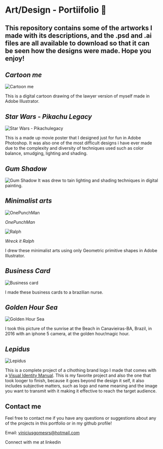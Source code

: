 # Art/Design - Portiifolio 🎨
## This repository contains some of the artworks I made with its descriptions, and the .psd and .ai files are all available to download so that it can be seen how the designs were made. Hope you enjoy!

## *Cartoon me*
![Cartoon me](https://github.com/SuzanoVini/Design-Portiifolio/blob/main/Cartoon%20Me.png)

This is a digital cartoon drawing of the lawyer version of myself made in Adobe Illustrator.

## *Star Wars - Pikachu Legacy*
![Star Wars - Pikachulegacy](https://github.com/SuzanoVini/Design-Portiifolio/blob/main/StarWaras%20Pikachu%20Legacy.png)

This is a made up movie poster that I designed just for fun in Adobe Photoshop. It was also one of the most difficult designs i have ever made due to the complexity and diversity of techniques used such as color balance, smudging, lighting and shading.

## *Gum Shadow*
![Gum Shadow](https://github.com/SuzanoVini/Design-Portiifolio/blob/main/shadow%20gumball.png)
It was drew to tain lighting and shading techniques in digital painting.

## *Minimalist arts*
![OnePunchMan](https://github.com/SuzanoVini/Design-Portiifolio/blob/main/Minimalist%20OnePunchMan.png)

*OnePunchMan*

![Ralph](https://github.com/SuzanoVini/Design-Portiifolio/blob/main/Minimalist%20Ralph.png)

*Wreck it Ralph*

I drew these minimalist arts using only Geometric primitive shapes in Adobe Illustrator.

## *Business Card*
![Business card](https://github.com/SuzanoVini/Design-Portiifolio/blob/main/Bunsiness%20Card.png)

I made these business cards to a brazilian nurse.

## *Golden Hour Sea*
![Golden Hour Sea](https://github.com/SuzanoVini/Design-Portiifolio/blob/main/Golden%20Hour%20Sea.jpeg)

I took this picture of the sunrise at the Beach in Canavieiras-BA, Brazil, in 2016 with an iphone 5 camera, at the golden hour/magic hour.

## *Lepidus*
![Lepidus](https://github.com/SuzanoVini/Design-Portiifolio/blob/main/LEPIDUS.png)

This is a complete project of a clhothing brand logo I made that comes with a [Visual Identity Manual](https://dglb26w8rx2ld.cloudfront.net/000_clients/3503322/file/x22349WodG2cED79.pdf). This is my favorite project and also the one that took looger to finish, because it goes beyond the design it self, it also includes subjective matters, such as logo and name meaning and the image you want to transmit with it making it effective to reach the target audience.

## Contact me
Feel free to contact me if you have any questions or suggestions about any of the projects in this portfolio or in my github profile!

Email: viniciusgomesrs@hotmail.com

Connect with me at linkedin
